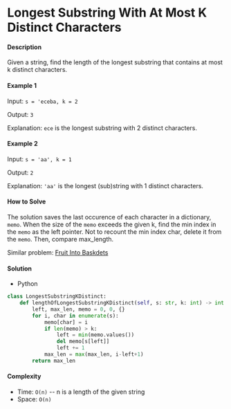 # Longest Substring With At Most K Distinct Characters

#### Description

Given a string, find the length of the longest substring that contains at most k distinct characters.

#### Example 1

Input: `s = 'eceba, k = 2`

Output: `3`

Explanation: `ece` is the longest substring with 2 distinct characters.

#### Example 2

Input: `s = 'aa', k = 1`

Output: `2`

Explanation: `'aa'` is the longest (sub)string with 1 distinct characters.

#### How to Solve

The solution saves the last occurence of each character in a dictionary, `memo`. When the size of the `memo` exceeds the given k, find the min index in the `memo` as the left pointer. Not to recount the min index char, delete it from the `memo`. Then, compare max_length.

Similar problem: [Fruit Into Baskdets](fruit_baskets.md)

#### Solution

- Python

```python
class LongestSubstringKDistinct:
    def lengthOfLongestSubstringKDistinct(self, s: str, k: int) -> int:
        left, max_len, memo = 0, 0, {}
        for i, char in enumerate(s):
            memo[char] = i
            if len(memo) > k:
                left = min(memo.values())
                del memo[s[left]]
                left += 1
            max_len = max(max_len, i-left+1)
        return max_len
```

#### Complexity

- Time: `O(n)` -- n is a length of the given string
- Space: `O(n)`